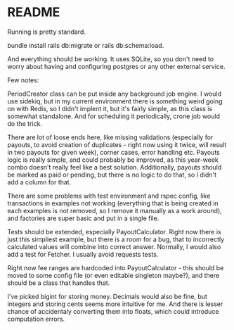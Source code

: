 # README

Running is pretty standard.

bundle install
rails db:migrate or rails db:schema:load.

And everything should be working. It uses SQLite, so you don't need to worry about having and configuring postgres or any other external service.

Few notes:

PeriodCreator class can be put inside any background job engine. I would use sidekiq, but in my current environment there is something weird going on with Redis, so I didn't implent it, but it's fairly simple, as this class is somewhat standalone. And for scheduling it periodically, crone job would do the trick. 

There are lot of loose ends here, like missing validations (especially for payouts, to avoid creation of duplicates - right now using it twice, will result in two payouts for given week), corner cases, error handling etc. Payouts logic is really simple, and could probably be improved, as this year-week combo doesn't really feel like a best solution. Additionally, payouts should be marked as paid or pending, but there is no logic to do that, so I didn't add a column for that.

There are some problems with test environment and rspec config, like transactions in examples not working (everything that is being created in each examples is not removed, so I remove it manually as a work around), and factories are super basic and put in a single file.

Tests should be extended, especially PayoutCalculator. Right now there is just this simpliest example, but there is a room for a bug, that to incorrectly calculated values will combine into correct answer. Normally, I would also add a test for Fetcher. I usually avoid requests tests.

Right now fee ranges are hardcoded into PayoutCalculator - this should be moved to some config file (or even editable singleton maybe?), and there should be a class that handles that.

I've picked bigint for storing money. Decimals would also be fine, but integers and storing cents seems more intuitive for me. And there is lesser chance of accidentaly converting them into floats, which could introduce computation errors.